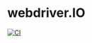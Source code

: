 # webdriver.IO

[![CI](https://github.com/calinepatriota/webdriver.IO/actions/workflows/ci.yaml/badge.svg?branch=integration-ci)](https://github.com/calinepatriota/webdriver.IO/actions/workflows/ci.yaml)
